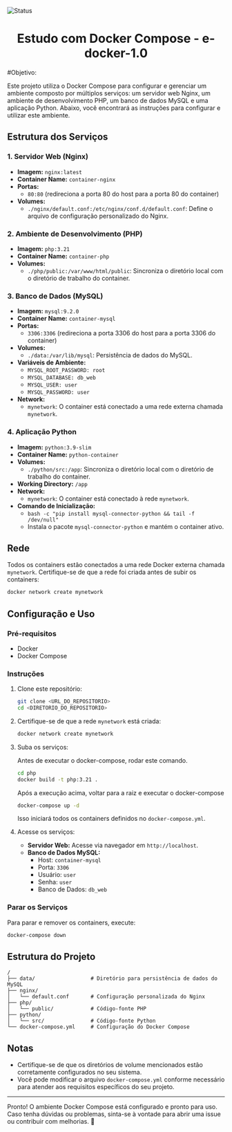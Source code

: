 ![Status](https://img.shields.io/badge/status-finalizado-brightgreen)



<h1 align="center">Estudo com Docker Compose  - e-docker-1.0</h1>

#Objetivo:

Este projeto utiliza o Docker Compose para configurar e gerenciar um ambiente composto por múltiplos serviços: um servidor web Nginx, um ambiente de desenvolvimento PHP, um banco de dados MySQL e uma aplicação Python. Abaixo, você encontrará as instruções para configurar e utilizar este ambiente.


## Estrutura dos Serviços

### 1. Servidor Web (Nginx)

- **Imagem:** `nginx:latest`
- **Container Name:** `container-nginx`
- **Portas:**
  - `80:80` (redireciona a porta 80 do host para a porta 80 do container)
- **Volumes:**
  - `./nginx/default.conf:/etc/nginx/conf.d/default.conf`: Define o arquivo de configuração personalizado do Nginx.

### 2. Ambiente de Desenvolvimento (PHP)

- **Imagem:** `php:3.21`
- **Container Name:** `container-php`
- **Volumes:**
  - `./php/public:/var/www/html/public`: Sincroniza o diretório local com o diretório de trabalho do container.

### 3. Banco de Dados (MySQL)

- **Imagem:** `mysql:9.2.0`
- **Container Name:** `container-mysql`
- **Portas:**
  - `3306:3306` (redireciona a porta 3306 do host para a porta 3306 do container)
- **Volumes:**
  - `./data:/var/lib/mysql`: Persistência de dados do MySQL.
- **Variáveis de Ambiente:**
  - `MYSQL_ROOT_PASSWORD: root`
  - `MYSQL_DATABASE: db_web`
  - `MYSQL_USER: user`
  - `MYSQL_PASSWORD: user`
- **Network:**
  - `mynetwork`: O container está conectado a uma rede externa chamada `mynetwork`.

### 4. Aplicação Python

- **Imagem:** `python:3.9-slim`
- **Container Name:** `python-container`
- **Volumes:**
  - `./python/src:/app`: Sincroniza o diretório local com o diretório de trabalho do container.
- **Working Directory:** `/app`
- **Network:**
  - `mynetwork`: O container está conectado à rede `mynetwork`.
- **Comando de Inicialização:**
  - `bash -c "pip install mysql-connector-python && tail -f /dev/null"`
  - Instala o pacote `mysql-connector-python` e mantém o container ativo.

## Rede

Todos os containers estão conectados a uma rede Docker externa chamada `mynetwork`. Certifique-se de que a rede foi criada antes de subir os containers:

```bash
docker network create mynetwork
```

## Configuração e Uso

### Pré-requisitos

- Docker
- Docker Compose

### Instruções

1. Clone este repositório:

   ```bash
   git clone <URL_DO_REPOSITORIO>
   cd <DIRETORIO_DO_REPOSITORIO>
   ```

2. Certifique-se de que a rede `mynetwork` está criada:

   ```bash
   docker network create mynetwork
   ```

3. Suba os serviços:

    Antes de executar o docker-compose, rodar este comando.
   ```bash
   cd php 
   docker build -t php:3.21 .
   ```
    Após a execução acima, voltar para a raiz e executar o docker-compose
   ```bash
   docker-compose up -d
   ```

   Isso iniciará todos os containers definidos no `docker-compose.yml`.

4. Acesse os serviços:

   - **Servidor Web:** Acesse via navegador em `http://localhost`.
   - **Banco de Dados MySQL:**
     - Host: `container-mysql`
     - Porta: `3306`
     - Usuário: `user`
     - Senha: `user`
     - Banco de Dados: `db_web`

### Parar os Serviços

Para parar e remover os containers, execute:

```bash
docker-compose down
```

## Estrutura do Projeto

```plaintext
/
├── data/                  # Diretório para persistência de dados do MySQL
├── nginx/
│   └── default.conf       # Configuração personalizada do Nginx
├── php/
│   └── public/            # Código-fonte PHP
├── python/
│   └── src/               # Código-fonte Python
└── docker-compose.yml     # Configuração do Docker Compose
```

## Notas

- Certifique-se de que os diretórios de volume mencionados estão corretamente configurados no seu sistema.
- Você pode modificar o arquivo `docker-compose.yml` conforme necessário para atender aos requisitos específicos do seu projeto.

---

Pronto! O ambiente Docker Compose está configurado e pronto para uso. Caso tenha dúvidas ou problemas, sinta-se à vontade para abrir uma issue ou contribuir com melhorias. 🚀

